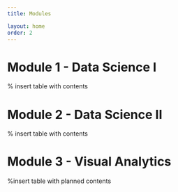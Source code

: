 ```yaml
---
title: Modules

layout: home
order: 2
---
```


# Module 1 - Data Science I
 % insert table with contents
 
# Module 2 - Data Science II
% insert table with contents

# Module 3 - Visual Analytics
%insert table with planned contents
